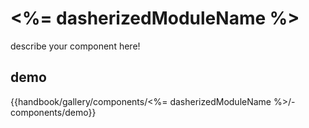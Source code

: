 # <%= dasherizedModuleName %>

describe your component here!

## demo
{{handbook/gallery/components/<%= dasherizedModuleName %>/-components/demo}}
